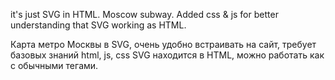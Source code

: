 it's just SVG in HTML. Moscow subway.
Added css & js for better understanding that SVG working as HTML.

Карта метро Москвы в SVG, очень удобно встраивать на сайт, требует базовых знаний html, js, css
SVG находится в HTML, можно работать как с обычными тегами.